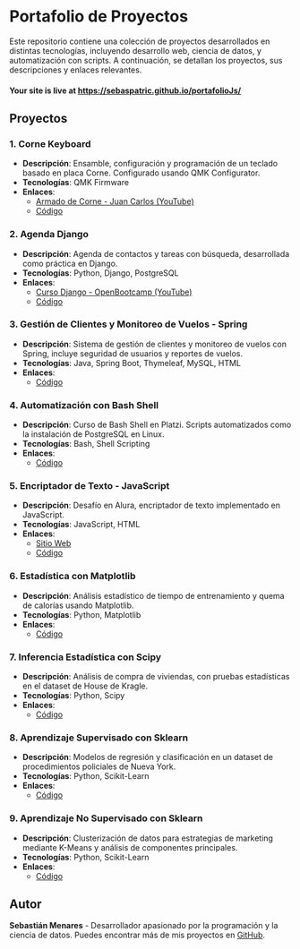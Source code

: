 # Portafolio de Proyectos

Este repositorio contiene una colección de proyectos desarrollados en distintas tecnologías, incluyendo desarrollo web, ciencia de datos, y automatización con scripts. A continuación, se detallan los proyectos, sus descripciones y enlaces relevantes.
#### Your site is live at https://sebaspatric.github.io/portafolioJs/

## Proyectos

### 1. Corne Keyboard
- **Descripción**: Ensamble, configuración y programación de un teclado basado en placa Corne. Configurado usando QMK Configurator.
- **Tecnologías**: QMK Firmware
- **Enlaces**:
  - [Armado de Corne - Juan Carlos (YouTube)](https://www.youtube.com/watch?v=sOudDOGmn7M&list=PLInDNE9tSwRK3wNHj9tAqMdl0J8NaXojH&index=4)
  - [Código](https://github.com/sebaspatric/tecladocorne.git)

### 2. Agenda Django
- **Descripción**: Agenda de contactos y tareas con búsqueda, desarrollada como práctica en Django.
- **Tecnologías**: Python, Django, PostgreSQL
- **Enlaces**:
  - [Curso Django - OpenBootcamp (YouTube)](https://www.youtube.com/watch?v=ydlwzwOUkyE&list=PLkVpKYNT_U9cl3hhVg_ROOlSY33uuBWZh)
  - [Código](https://github.com/sebaspatric/GestorDjango.git)

### 3. Gestión de Clientes y Monitoreo de Vuelos - Spring
- **Descripción**: Sistema de gestión de clientes y monitoreo de vuelos con Spring, incluye seguridad de usuarios y reportes de vuelos.
- **Tecnologías**: Java, Spring Boot, Thymeleaf, MySQL, HTML
- **Enlaces**:
  - [Código](https://github.com/sebaspatric/EnergySpring.git)

### 4. Automatización con Bash Shell
- **Descripción**: Curso de Bash Shell en Platzi. Scripts automatizados como la instalación de PostgreSQL en Linux.
- **Tecnologías**: Bash, Shell Scripting
- **Enlaces**:
  - [Código](https://github.com/sebaspatric/shellCourse.git)

### 5. Encriptador de Texto - JavaScript
- **Descripción**: Desafío en Alura, encriptador de texto implementado en JavaScript.
- **Tecnologías**: JavaScript, HTML
- **Enlaces**:
  - [Sitio Web](https://sebaspatric.github.io/encriptador/)
  - [Código](https://github.com/sebaspatric/encriptador.git)

### 6. Estadística con Matplotlib
- **Descripción**: Análisis estadístico de tiempo de entrenamiento y quema de calorías usando Matplotlib.
- **Tecnologías**: Python, Matplotlib
- **Enlaces**:
  - [Código](https://github.com/sebaspatric/CDSprint3/blob/main/SprintM3.ipynb)

### 7. Inferencia Estadística con Scipy
- **Descripción**: Análisis de compra de viviendas, con pruebas estadísticas en el dataset de House de Kragle.
- **Tecnologías**: Python, Scipy
- **Enlaces**:
  - [Código](https://github.com/sebaspatric/M4Sprint/blob/main/Sprint.ipynb)

### 8. Aprendizaje Supervisado con Sklearn
- **Descripción**: Modelos de regresión y clasificación en un dataset de procedimientos policiales de Nueva York.
- **Tecnologías**: Python, Scikit-Learn
- **Enlaces**:
  - [Código](https://github.com/sebaspatric/Sprint5/blob/main/Notebooks/Sprint.ipynb)

### 9. Aprendizaje No Supervisado con Sklearn
- **Descripción**: Clusterización de datos para estrategias de marketing mediante K-Means y análisis de componentes principales.
- **Tecnologías**: Python, Scikit-Learn
- **Enlaces**:
  - [Código](https://github.com/sebaspatric/Sprint6/blob/main/Notebooks/Sprint6.ipynb)

## Autor
**Sebastián Menares** - Desarrollador apasionado por la programación y la ciencia de datos. Puedes encontrar más de mis proyectos en [GitHub](https://github.com/sebaspatric).

